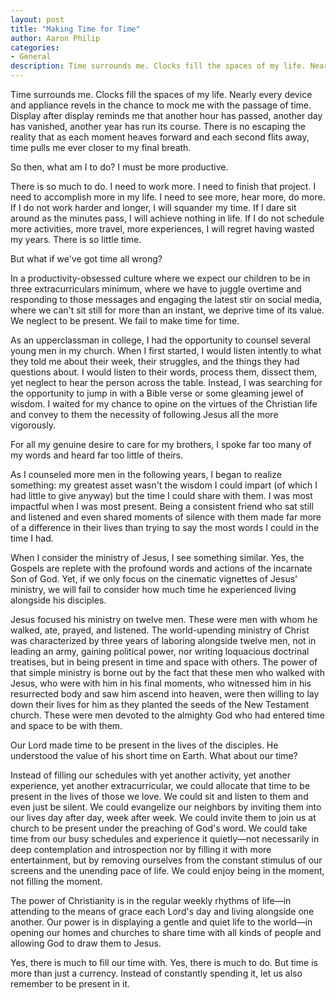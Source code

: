 ```yaml
---
layout: post
title: "Making Time for Time"
author: Aaron Philip
categories: 
- General
description: Time surrounds me. Clocks fill the spaces of my life. Nearly every device and appliance revels in the chance to mock me with the passage of time. Display after display reminds me...
---
```


Time surrounds me. Clocks fill the spaces of my life. Nearly every device and appliance revels in the chance to mock me with the passage of time. Display after display reminds me that another hour has passed, another day has vanished, another year has run its course. There is no escaping the reality that as each moment heaves forward and each second flits away, time pulls me ever closer to my final breath. 

So then, what am I to do? I must be more productive. 

There is so much to do. I need to work more. I need to finish that project. I need to accomplish more in my life. I need to see more, hear more, do more. If I do not work harder and longer, I will squander my time. If I dare sit around as the minutes pass, I will achieve nothing in life. If I do not schedule more activities, more travel, more experiences, I will regret having wasted my years. There is so little time.

But what if we've got time all wrong? 

In a productivity-obsessed culture where we expect our children to be in three extracurriculars minimum, where we have to juggle overtime and responding to those messages and engaging the latest stir on social media, where we can't sit still for more than an instant, we deprive time of its value. We neglect to be present. We fail to make time for time.

As an upperclassman in college, I had the opportunity to counsel several young men in my church. When I first started, I would listen intently to what they told me about their week, their struggles, and the things they had questions about. I would listen to their words, process them, dissect them, yet neglect to hear the person across the table. Instead, I was searching for the opportunity to jump in with a Bible verse or some gleaming jewel of wisdom. I waited for my chance to opine on the virtues of the Christian life and convey to them the necessity of following Jesus all the more vigorously. 

For all my genuine desire to care for my brothers, I spoke far too many of my words and heard far too little of theirs. 

As I counseled more men in the following years, I began to realize something: my greatest asset wasn't the wisdom I could impart (of which I had little to give anyway) but the time I could share with them. I was most impactful when I was most present. Being a consistent friend who sat still and listened and even shared moments of silence with them made far more of a difference in their lives than trying to say the most words I could in the time I had.

When I consider the ministry of Jesus, I see something similar. Yes, the Gospels are replete with the profound words and actions of the incarnate Son of God. Yet, if we only focus on the cinematic vignettes of Jesus' ministry, we will fail to consider how much time he experienced living alongside his disciples. 

Jesus focused his ministry on twelve men. These were men with whom he walked, ate, prayed, and listened. The world-upending ministry of Christ was characterized by three years of laboring alongside twelve men, not in leading an army, gaining political power, nor writing loquacious doctrinal treatises, but in being present in time and space with others. The power of that simple ministry is borne out by the fact that these men who walked with Jesus, who were with him in his final moments, who witnessed him in his resurrected body and saw him ascend into heaven, were then willing to lay down their lives for him as they planted the seeds of the New Testament church. These were men devoted to the almighty God who had entered time and space to be with them.

Our Lord made time to be present in the lives of the disciples. He understood the value of his short time on Earth. What about our time?

Instead of filling our schedules with yet another activity, yet another experience, yet another extracurricular, we could allocate that time to be present in the lives of those we love. We could sit and listen to them and even just be silent. We could evangelize our neighbors by inviting them into our lives day after day, week after week. We could invite them to join us at church to be present under the preaching of God's word. We could take time from our busy schedules and experience it quietly—not necessarily in deep contemplation and introspection nor by filling it with more entertainment, but by removing ourselves from the constant stimulus of our screens and the unending pace of life. We could enjoy being in the moment, not filling the moment.

The power of Christianity is in the regular weekly rhythms of life—in attending to the means of grace each Lord's day and living alongside one another. Our power is in displaying a gentle and quiet life to the world—in opening our homes and churches to share time with all kinds of people and allowing God to draw them to Jesus. 

Yes, there is much to fill our time with. Yes, there is much to do. But time is more than just a currency. Instead of constantly spending it, let us also remember to be present in it. 


